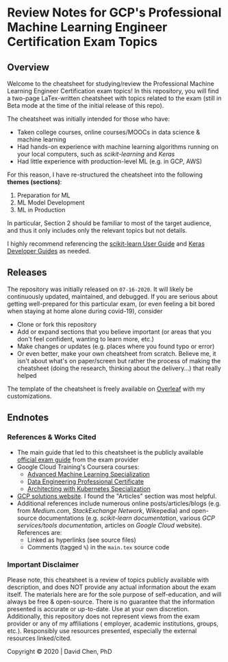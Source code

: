 # Review Notes for GCP's Professional Machine Learning Engineer Certification Exam Topics

## Overview

Welcome to the cheatsheet for studying/review the Professional Machine Learning Engineer Certification exam topics! In this repository, you will find a two-page LaTex-written cheatsheet with topics related to the exam (still in Beta mode at the time of the initial release of this repo).

The cheatsheet was initially intended for those who have:

* Taken college courses, online courses/MOOCs in data science &amp; machine learning
* Had hands-on experience with machine learning algorithms running on your local computers, such as _scikit-learning_ and _Keras_
* Had little experience with production-level ML (e.g. in GCP, AWS)

For this reason, I have re-structured the cheatsheet into the following **themes (sections)**:

1. Preparation for ML
2. ML Model Development
3. ML in Production

In particular, Section 2 should be familiar to most of the target audience, and thus it only includes only the relevant topics but not details. 

I highly recommend referencing the [scikit-learn User Guide](https://scikit-learn.org/stable/user_guide.html) and [Keras Developer Guides](https://keras.io/guides/) as needed.

## Releases

The repository was initially released on `07-16-2020`. It will likely be continuously updated, maintained, and debugged. If you are serious about getting well-prepared for this particular exam, (or even feeling a bit bored when staying at home alone during covid-19), consider

* Clone or fork this repository
* Add or expand sections that you believe important (or areas that you don't feel confident, wanting to learn more, etc.)
* Make changes or updates (e.g. places where you found typo or error)
* Or even better, make your own cheatsheet from scratch. Believe me, it isn't about what's on paper/screen but rather the process of making the cheatsheet (doing the research, thinking about the delivery...) that really helped

The template of the cheatsheet is freely available on [Overleaf](https://www.overleaf.com/latex/templates/a-quick-guide-to-latex-overleaf-version/bphpqrdgjyqy) with my customizations.

## Endnotes

### References &amp; Works Cited

* The main guide that led to this cheatsheet is the publicly available [official exam guide](https://cloud.google.com/certification/machine-learning-engineer) from the exam provider
* Google Cloud Training's Coursera courses:
  - [Advanced Machine Learning Specialization](https://www.coursera.org/specializations/advanced-machine-learning-tensorflow-gcp)
  - [Data Engineering Professional Certificate](https://www.coursera.org/professional-certificates/gcp-data-engineering)
  - [Architecting with Kubernetes Specialization](https://www.coursera.org/specializations/architecting-google-kubernetes-engine)
* [GCP solutions website](https://cloud.google.com/solutions/). I found the "Articles" section was most helpful.
* Additional references include numerous online posts/articles/blogs (e.g. from _Medium.com_, _StackExchange Network_, Wikepedia) and open-source documentations (e.g. _scikit-learn documentation_, various _GCP services/tools documentation_, articles on _Google Cloud_ website). References are:
  - Linked as hyperlinks (see source files)
  - Comments (tagged `%`) in the `main.tex` source code

### Important Disclaimer

Please note, this cheatsheet is a review of topics publicly available with description, and does NOT provide any actual information about the exam itself. The materials here are for the sole purpose of self-education, and will always be free &amp; open-source. There is no guarantee that the information presented is accurate or up-to-date. Use at your own discretion. Additionally, this repository does not represent views from the exam provider or any of my affiliations ( employer, academic institutions, groups, etc.). Responsibly use resources presented, especially the external resources linked/cited.

Copyright &copy; 2020 | David Chen, PhD
